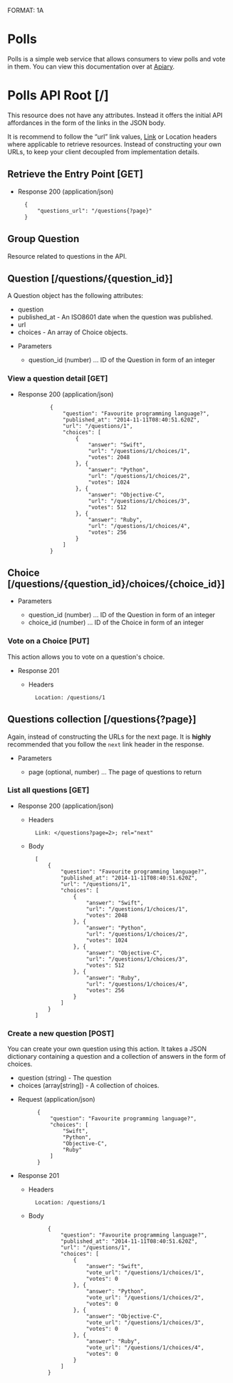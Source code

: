 FORMAT: 1A

# Polls

Polls is a simple web service that allows consumers to view polls and vote in them. You can view this documentation over at [Apiary](http://docs.pollsapi.apiary.io).

# Polls API Root [/]

This resource does not have any attributes. Instead it offers the initial API affordances in the form of the links in the JSON body.

It is recommend to follow the “url” link values, [Link](https://tools.ietf.org/html/rfc5988) or Location headers where applicable to retrieve resources. Instead of constructing your own URLs, to keep your client decoupled from implementation details.

## Retrieve the Entry Point [GET]

+ Response 200 (application/json)

        {
            "questions_url": "/questions{?page}"
        }

## Group Question

Resource related to questions in the API.

## Question [/questions/{question_id}]

A Question object has the following attributes:

- question
- published_at - An ISO8601 date when the question was published.
- url
- choices - An array of Choice objects.

+ Parameters

    + question_id (number) ... ID of the Question in form of an integer

### View a question detail [GET]

+ Response 200 (application/json)

                {
                    "question": "Favourite programming language?",
                    "published_at": "2014-11-11T08:40:51.620Z",
                    "url": "/questions/1",
                    "choices": [
                        {
                            "answer": "Swift",
                            "url": "/questions/1/choices/1",
                            "votes": 2048
                        }, {
                            "answer": "Python",
                            "url": "/questions/1/choices/2",
                            "votes": 1024
                        }, {
                            "answer": "Objective-C",
                            "url": "/questions/1/choices/3",
                            "votes": 512
                        }, {
                            "answer": "Ruby",
                            "url": "/questions/1/choices/4",
                            "votes": 256
                        }
                    ]
                }

## Choice [/questions/{question_id}/choices/{choice_id}]

+ Parameters

    + question_id (number) ... ID of the Question in form of an integer
    + choice_id (number) ... ID of the Choice in form of an integer

### Vote on a Choice [PUT]

This action allows you to vote on a question's choice.

+ Response 201

    + Headers

            Location: /questions/1

## Questions collection [/questions{?page}]

Again, instead of constructing the URLs for the next page. It is **highly** recommended that you follow the `next` link header in the response.

+ Parameters

    + page (optional, number) ... The page of questions to return

### List all questions [GET]

+ Response 200 (application/json)

    + Headers
    
            Link: </questions?page=2>; rel="next"

    + Body

            [
                {
                    "question": "Favourite programming language?",
                    "published_at": "2014-11-11T08:40:51.620Z",
                    "url": "/questions/1",
                    "choices": [
                        {
                            "answer": "Swift",
                            "url": "/questions/1/choices/1",
                            "votes": 2048
                        }, {
                            "answer": "Python",
                            "url": "/questions/1/choices/2",
                            "votes": 1024
                        }, {
                            "answer": "Objective-C",
                            "url": "/questions/1/choices/3",
                            "votes": 512
                        }, {
                            "answer": "Ruby",
                            "url": "/questions/1/choices/4",
                            "votes": 256
                        }
                    ]
                }
            ]

### Create a new question [POST]

You can create your own question using this action. It takes a JSON dictionary containing a question and a collection of answers in the form of choices.

- question (string) - The question
- choices (array[string]) - A collection of choices.

+ Request (application/json)

            {
                "question": "Favourite programming language?",
                "choices": [
                    "Swift",
                    "Python",
                    "Objective-C",
                    "Ruby"
                ]
            }

+ Response 201

    + Headers

            Location: /questions/1
    
    + Body

                {
                    "question": "Favourite programming language?",
                    "published_at": "2014-11-11T08:40:51.620Z",
                    "url": "/questions/1",
                    "choices": [
                        {
                            "answer": "Swift",
                            "vote_url": "/questions/1/choices/1",
                            "votes": 0
                        }, {
                            "answer": "Python",
                            "vote_url": "/questions/1/choices/2",
                            "votes": 0
                        }, {
                            "answer": "Objective-C",
                            "vote_url": "/questions/1/choices/3",
                            "votes": 0
                        }, {
                            "answer": "Ruby",
                            "vote_url": "/questions/1/choices/4",
                            "votes": 0
                        }
                    ]
                }
